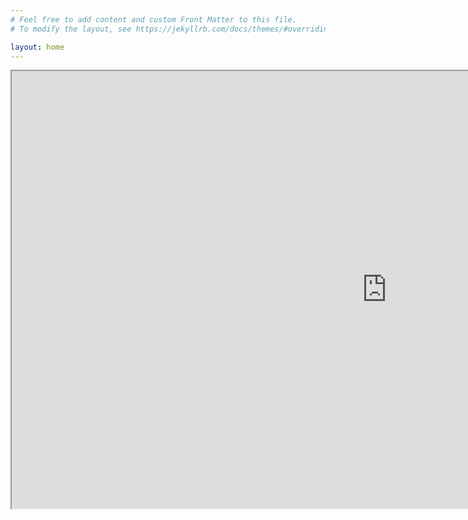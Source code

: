 ```yaml
---
# Feel free to add content and custom Front Matter to this file.
# To modify the layout, see https://jekyllrb.com/docs/themes/#overriding-theme-defaults

layout: home
---
```


<iframe width="1200" height="700" title="someTitle" scrolling="no" src ="https://renderstuff.com/tools/360-panorama-web-viewer-embed/?image=https://fbisinger.github.io/info/assets/test.jpeg"><iframe>